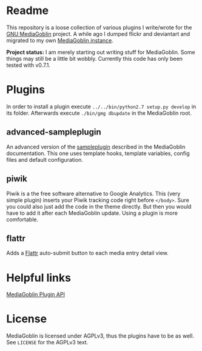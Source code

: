 # Readme

This repository is a loose collection of various plugins I write/wrote
for the [GNU MediaGoblin](http://mediagoblin.org) project.
A while ago I dumped flickr and deviantart and migrated to
my own [MediaGoblin instance](http://media.micha.elmueller.net). 

**Project status:** I am merely starting out writing stuff for
MediaGoblin. Some things may still be a little bit wobbly.
Currently this code has only been tested with v0.7.1.


# Plugins

In order to install a plugin execute `../../bin/python2.7 setup.py develop`
in its folder. Afterwards execute `./bin/gmg dbupdate` in the MediaGoblin
root.


## advanced-sampleplugin

An advanced version of the 
[sampleplugin](http://mediagoblin.readthedocs.org/en/latest/pluginwriter/quickstart.html)
described in the MediaGoblin documentation. This one uses template hooks,
template variables, config files and default configuration.

## piwik

Piwik is a the free software alternative to Google Analytics.
This (very simple plugin) inserts your Piwik tracking code right before 
`</body>`. Sure you could also just add the code in the theme directly. 
But then you would have to add it after each MediaGoblin update. Using 
a plugin is more comfortable.

## flattr

Adds a [Flattr](http://flattr.com/) auto-submit button to each media entry 
detail view.


# Helpful links

[MediaGoblin Plugin API](http://mediagoblin.readthedocs.org/en/v0.5.1/pluginwriter/api.html)


# License

MediaGoblin is licensed under AGPLv3, thus the plugins have to be as well.
See `LICENSE` for the AGPLv3 text.

